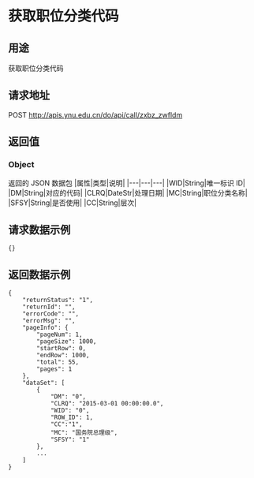 # 获取职位分类代码

## 用途

获取职位分类代码

## 请求地址

POST http://apis.ynu.edu.cn/do/api/call/zxbz_zwfldm

## 返回值

### Object

返回的 JSON 数据包
|属性|类型|说明|
|---|---|---|
|WID|String|唯一标识 ID|
|DM|String|对应的代码|
|CLRQ|DateStr|处理日期|
|MC|String|职位分类名称|
|SFSY|String|是否使用|
|CC|String|层次|

## 请求数据示例

```
{}
```

## 返回数据示例

```
{
    "returnStatus": "1",
    "returnId": "",
    "errorCode": "",
    "errorMsg": "",
    "pageInfo": {
        "pageNum": 1,
        "pageSize": 1000,
        "startRow": 0,
        "endRow": 1000,
        "total": 55,
        "pages": 1
    },
    "dataSet": [
        {
            "DM": "0",
            "CLRQ": "2015-03-01 00:00:00.0",
            "WID": "0",
            "ROW_ID": 1,
            "CC":"1",
            "MC": "国务院总理级",
            "SFSY": "1"
        },
        ...
    ]
}
```
